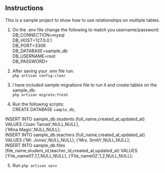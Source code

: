 ## Instructions

This is a sample project to show how to use relationships on multiple tables.

1. On the .env file change the following to match you username/password:  
DB_CONNECTION=mysql  
DB_HOST=127.0.0.1  
DB_PORT=3306  
DB_DATABASE=sample_db  
DB_USERNAME=root  
DB_PASSWORD=  

2. After saving your .env file run:  
`php artisan config:clear`  

3. I have included sample migrations file to run it and create tables on the sample_db:  
`php artisan migrate:fresh`

4. Run the following scripts:   
CREATE DATABASE `sample_db`;  

INSERT INTO sample_db.students (full_name,created_at,updated_at) VALUES
	 ('Juan Tamad',NULL,NULL),  
	 ('Mina Magic',NULL,NULL);    
INSERT INTO sample_db.teachers (full_name,created_at,updated_at) VALUES
	 ('Mr. Jones',NULL,NULL),
	 ('Mrs. Smith',NULL,NULL);  
INSERT INTO sample_db.files (file_name,student_id,teacher_id,created_at,updated_at) VALUES
	 ('File_name01',1,1,NULL,NULL),
	 ('File_name02',1,2,NULL,NULL);  

5. Run `php artisan serv`
